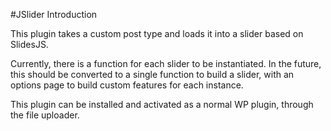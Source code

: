 #JSlider Introduction

This plugin takes a custom post type and loads it into a slider based on SlidesJS.

Currently, there is a function for each slider to be instantiated. In the future, this should be converted to a single function to build a slider, with an options page to build custom features for each instance.

This plugin can be installed and activated as a normal WP plugin, through the file uploader.
